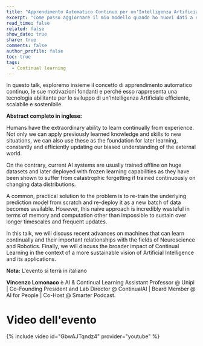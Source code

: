 ```yaml
---
title: "Apprendimento Automatico Continuo per un'Intelligenza Artificiale Sostenibile"
excerpt: "Come posso aggiornare il mio modello quando ho nuovi dati a disposizione? Vincenzo Lomonaco parlerà di Continual Learning per una AI sostenibile"
read_time: false
related: false
show_date: true
share: true
comments: false
author_profile: false
toc: true
tags:
  - Continual learning
---
```


In questo talk, esploremo insieme il concetto di apprendimento automatico continuo, le sue motivazioni fondanti e perché esso rappresenta una tecnologia abilitante per lo sviluppo di un'Intelligenza Artificiale efficiente, scalabile e sostenibile.


**Abstract completo in inglese:**


Humans have the extraordinary ability to learn continually from experience. 
Not only we can apply previously learned knowledge and skills to new situations, 
we can also use these as the foundation for later learning, constantly and efficiently 
updating our biased understanding of the external world. 

On the contrary, current AI systems are usually trained offline on huge datasets 
and later deployed with frozen learning capabilities as they have been shown to 
suffer from catastrophic forgetting if trained continuously on changing data distributions. 

A common, practical solution to the problem is to re-train the underlying prediction model 
from scratch and re-deploy it as a new batch of data becomes available. 
However, this naive approach is incredibly wasteful in terms of memory and computation other 
than impossible to sustain over longer timescales and frequent updates. 

In this talk, we will discuss recent advances on machines that can learn continually and their 
important relationships with the fields of Neuroscience and Robotics. 
Finally, we will discuss the broader impact of Continual Learning in the context of a more 
sustainable vision of Artificial Intelligence and its applications.

**Nota:** L'evento si terrà in italiano

**Vincenzo Lomonaco** è AI & Continual Learning Assistant Professor @ Unipi \| Co-Founding President and Lab Director @ ContinualAI \| Board Member @ AI for People \| Co-Host @ Smarter Podcast.


# Video dell'evento

{% include video id="GbwAJTqndz4" provider="youtube" %}